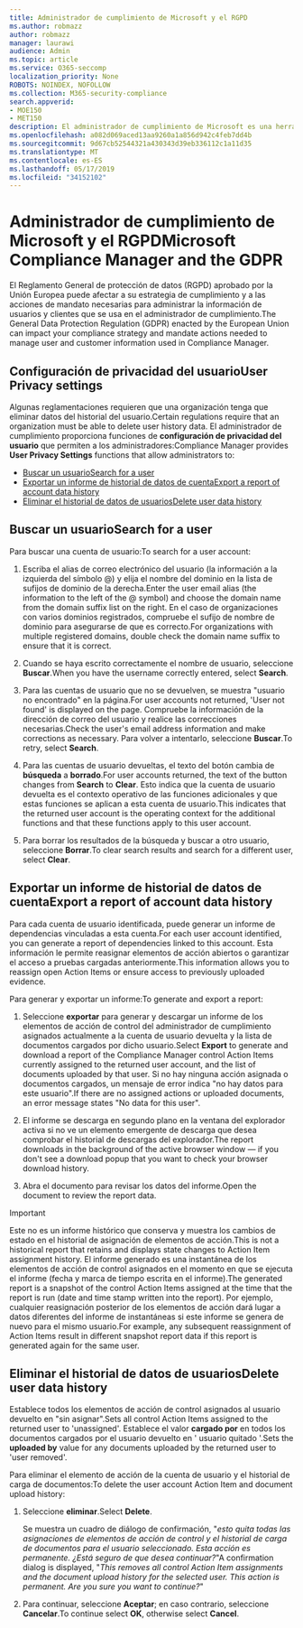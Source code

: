 ```yaml
---
title: Administrador de cumplimiento de Microsoft y el RGPD
ms.author: robmazz
author: robmazz
manager: laurawi
audience: Admin
ms.topic: article
ms.service: O365-seccomp
localization_priority: None
ROBOTS: NOINDEX, NOFOLLOW
ms.collection: M365-security-compliance
search.appverid:
- MOE150
- MET150
description: El administrador de cumplimiento de Microsoft es una herramienta gratuita de evaluación de riesgos basada en flujos de trabajo en el portal de confianza de servicios de Microsoft. El administrador de cumplimiento le permite realizar un seguimiento, asignar y comprobar actividades de cumplimiento normativo relacionadas con los servicios en la nube de Microsoft.
ms.openlocfilehash: a082d069aced13aa9260a1a856d942c4feb7dd4b
ms.sourcegitcommit: 9d67cb52544321a430343d39eb336112c1a11d35
ms.translationtype: MT
ms.contentlocale: es-ES
ms.lasthandoff: 05/17/2019
ms.locfileid: "34152102"
---
```

# <a name="microsoft-compliance-manager-and-the-gdpr"></a><span data-ttu-id="d6914-104">Administrador de cumplimiento de Microsoft y el RGPD</span><span class="sxs-lookup"><span data-stu-id="d6914-104">Microsoft Compliance Manager and the GDPR</span></span>

<span data-ttu-id="d6914-105">El Reglamento General de protección de datos (RGPD) aprobado por la Unión Europea puede afectar a su estrategia de cumplimiento y a las acciones de mandato necesarias para administrar la información de usuarios y clientes que se usa en el administrador de cumplimiento.</span><span class="sxs-lookup"><span data-stu-id="d6914-105">The General Data Protection Regulation (GDPR) enacted by the European Union can impact your compliance strategy and mandate actions needed to manage user and customer information used in Compliance Manager.</span></span>

## <a name="user-privacy-settings"></a><span data-ttu-id="d6914-106">Configuración de privacidad del usuario</span><span class="sxs-lookup"><span data-stu-id="d6914-106">User Privacy settings</span></span>

<span data-ttu-id="d6914-107">Algunas reglamentaciones requieren que una organización tenga que eliminar datos del historial del usuario.</span><span class="sxs-lookup"><span data-stu-id="d6914-107">Certain regulations require that an organization must be able to delete user history data.</span></span> <span data-ttu-id="d6914-108">El administrador de cumplimiento proporciona funciones de **configuración de privacidad del usuario** que permiten a los administradores:</span><span class="sxs-lookup"><span data-stu-id="d6914-108">Compliance Manager provides **User Privacy Settings** functions that allow administrators to:</span></span>
  
- [<span data-ttu-id="d6914-109">Buscar un usuario</span><span class="sxs-lookup"><span data-stu-id="d6914-109">Search for a user</span></span>](#search-for-a-user)
- [<span data-ttu-id="d6914-110">Exportar un informe de historial de datos de cuenta</span><span class="sxs-lookup"><span data-stu-id="d6914-110">Export a report of account data history</span></span>](#export-a-report-of-account-data-history)
- [<span data-ttu-id="d6914-111">Eliminar el historial de datos de usuarios</span><span class="sxs-lookup"><span data-stu-id="d6914-111">Delete user data history</span></span>](#delete-user-data-history)
  
## <a name="search-for-a-user"></a><span data-ttu-id="d6914-112">Buscar un usuario</span><span class="sxs-lookup"><span data-stu-id="d6914-112">Search for a user</span></span>

<span data-ttu-id="d6914-113">Para buscar una cuenta de usuario:</span><span class="sxs-lookup"><span data-stu-id="d6914-113">To search for a user account:</span></span>
  
1. <span data-ttu-id="d6914-114">Escriba el alias de correo electrónico del usuario (la información a la izquierda del símbolo @) y elija el nombre del dominio en la lista de sufijos de dominio de la derecha.</span><span class="sxs-lookup"><span data-stu-id="d6914-114">Enter the user email alias (the information to the left of the @ symbol) and choose the domain name from the  domain suffix list on the right.</span></span> <span data-ttu-id="d6914-115">En el caso de organizaciones con varios dominios registrados, compruebe el sufijo de nombre de dominio para asegurarse de que es correcto.</span><span class="sxs-lookup"><span data-stu-id="d6914-115">For organizations with multiple registered domains, double check the domain name suffix to ensure that it is correct.</span></span>

2. <span data-ttu-id="d6914-116">Cuando se haya escrito correctamente el nombre de usuario, seleccione **Buscar**.</span><span class="sxs-lookup"><span data-stu-id="d6914-116">When you have the username correctly entered, select **Search**.</span></span>

3. <span data-ttu-id="d6914-117">Para las cuentas de usuario que no se devuelven, se muestra "usuario no encontrado" en la página.</span><span class="sxs-lookup"><span data-stu-id="d6914-117">For user accounts not returned, 'User not found' is displayed on the page.</span></span> <span data-ttu-id="d6914-118">Compruebe la información de la dirección de correo del usuario y realice las correcciones necesarias.</span><span class="sxs-lookup"><span data-stu-id="d6914-118">Check the user's email address information and make corrections as necessary.</span></span> <span data-ttu-id="d6914-119">Para volver a intentarlo, seleccione **Buscar**.</span><span class="sxs-lookup"><span data-stu-id="d6914-119">To retry, select **Search**.</span></span>

4. <span data-ttu-id="d6914-120">Para las cuentas de usuario devueltas, el texto del botón cambia de **búsqueda** a **borrado**.</span><span class="sxs-lookup"><span data-stu-id="d6914-120">For user accounts returned, the text of the button changes from **Search** to **Clear**.</span></span> <span data-ttu-id="d6914-121">Esto indica que la cuenta de usuario devuelta es el contexto operativo de las funciones adicionales y que estas funciones se aplican a esta cuenta de usuario.</span><span class="sxs-lookup"><span data-stu-id="d6914-121">This indicates that the returned user account is the operating context for the additional functions and that these functions apply to this user account.</span></span>

5. <span data-ttu-id="d6914-122">Para borrar los resultados de la búsqueda y buscar a otro usuario, seleccione **Borrar**.</span><span class="sxs-lookup"><span data-stu-id="d6914-122">To clear search results and search for a different user, select **Clear**.</span></span>

## <a name="export-a-report-of-account-data-history"></a><span data-ttu-id="d6914-123">Exportar un informe de historial de datos de cuenta</span><span class="sxs-lookup"><span data-stu-id="d6914-123">Export a report of account data history</span></span>

<span data-ttu-id="d6914-124">Para cada cuenta de usuario identificada, puede generar un informe de dependencias vinculadas a esta cuenta.</span><span class="sxs-lookup"><span data-stu-id="d6914-124">For each user account identified, you can generate a report of dependencies linked to this account.</span></span> <span data-ttu-id="d6914-125">Esta información le permite reasignar elementos de acción abiertos o garantizar el acceso a pruebas cargadas anteriormente.</span><span class="sxs-lookup"><span data-stu-id="d6914-125">This information allows you to reassign open Action Items or ensure access to previously uploaded evidence.</span></span>
  
 <span data-ttu-id="d6914-126">Para generar y exportar un informe:</span><span class="sxs-lookup"><span data-stu-id="d6914-126">To generate and export a report:</span></span>
  
1. <span data-ttu-id="d6914-127">Seleccione **exportar** para generar y descargar un informe de los elementos de acción de control del administrador de cumplimiento asignados actualmente a la cuenta de usuario devuelta y la lista de documentos cargados por dicho usuario.</span><span class="sxs-lookup"><span data-stu-id="d6914-127">Select **Export** to generate and download a report of the Compliance Manager control Action Items currently assigned to the returned user account, and the list of documents uploaded by that user.</span></span> <span data-ttu-id="d6914-128">Si no hay ninguna acción asignada o documentos cargados, un mensaje de error indica "no hay datos para este usuario".</span><span class="sxs-lookup"><span data-stu-id="d6914-128">If there are no assigned actions or uploaded documents, an error message states "No data for this user".</span></span>

2. <span data-ttu-id="d6914-129">El informe se descarga en segundo plano en la ventana del explorador activa si no ve un elemento emergente de descarga que desea comprobar el historial de descargas del explorador.</span><span class="sxs-lookup"><span data-stu-id="d6914-129">The report downloads in the background of the active browser window — if you don't see a download popup that you want to check your browser download history.</span></span>

3. <span data-ttu-id="d6914-130">Abra el documento para revisar los datos del informe.</span><span class="sxs-lookup"><span data-stu-id="d6914-130">Open the document to review the report data.</span></span>

> [!IMPORTANT]
> <span data-ttu-id="d6914-131">Este no es un informe histórico que conserva y muestra los cambios de estado en el historial de asignación de elementos de acción.</span><span class="sxs-lookup"><span data-stu-id="d6914-131">This is not a historical report that retains and displays state changes to Action Item assignment history.</span></span> <span data-ttu-id="d6914-132">El informe generado es una instantánea de los elementos de acción de control asignados en el momento en que se ejecuta el informe (fecha y marca de tiempo escrita en el informe).</span><span class="sxs-lookup"><span data-stu-id="d6914-132">The generated report is a snapshot of the control Action Items assigned at the time that the report is run (date and time stamp written into the report).</span></span> <span data-ttu-id="d6914-133">Por ejemplo, cualquier reasignación posterior de los elementos de acción dará lugar a datos diferentes del informe de instantáneas si este informe se genera de nuevo para el mismo usuario.</span><span class="sxs-lookup"><span data-stu-id="d6914-133">For example, any subsequent reassignment of Action Items result in different snapshot report data if this report is generated again for the same user.</span></span>
  
## <a name="delete-user-data-history"></a><span data-ttu-id="d6914-134">Eliminar el historial de datos de usuarios</span><span class="sxs-lookup"><span data-stu-id="d6914-134">Delete user data history</span></span>

<span data-ttu-id="d6914-135">Establece todos los elementos de acción de control asignados al usuario devuelto en "sin asignar".</span><span class="sxs-lookup"><span data-stu-id="d6914-135">Sets all control Action Items assigned to the returned user to 'unassigned'.</span></span> <span data-ttu-id="d6914-136">Establece el valor **cargado por** en todos los documentos cargados por el usuario devuelto en ' usuario quitado '.</span><span class="sxs-lookup"><span data-stu-id="d6914-136">Sets the **uploaded by** value for any documents uploaded by the returned user to 'user removed'.</span></span>
  
<span data-ttu-id="d6914-137">Para eliminar el elemento de acción de la cuenta de usuario y el historial de carga de documentos:</span><span class="sxs-lookup"><span data-stu-id="d6914-137">To delete the user account Action Item and document upload history:</span></span>
  
1. <span data-ttu-id="d6914-138">Seleccione **eliminar**.</span><span class="sxs-lookup"><span data-stu-id="d6914-138">Select **Delete**.</span></span>

    <span data-ttu-id="d6914-139">Se muestra un cuadro de diálogo de confirmación, "*esto quita todas las asignaciones de elementos de acción de control y el historial de carga de documentos para el usuario seleccionado. Esta acción es permanente. ¿Está seguro de que desea continuar?*"</span><span class="sxs-lookup"><span data-stu-id="d6914-139">A confirmation dialog is displayed, "*This removes all control Action Item assignments and the document upload history for the selected user. This action is permanent. Are you sure you want to continue?*"</span></span>

2. <span data-ttu-id="d6914-140">Para continuar, seleccione **Aceptar**; en caso contrario, seleccione **Cancelar**.</span><span class="sxs-lookup"><span data-stu-id="d6914-140">To continue select **OK**, otherwise select **Cancel**.</span></span>